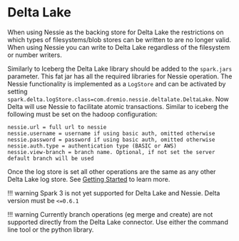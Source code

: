 # Delta Lake

When using Nessie as the backing store for Delta Lake the restrictions on which types of filesystems/blob stores can be
written to are no longer valid. When using Nessie you can write to Delta Lake regardless of the filesystem or number
writers.

Similarly to Iceberg the Delta Lake library should be added to the `spark.jars` parameter. This fat jar has all the
required libraries for Nessie operation. The Nessie functionality is implemented as a `LogStore` and can be activated by
setting `spark.delta.logStore.class=com.dremio.nessie.deltalate.DeltaLake`. Now Delta will use Nessie to facilitate
atomic transactions. Similar to iceberg the following must be set on the hadoop configuration:

```
nessie.url = full url to nessie
nessie.username = username if using basic auth, omitted otherwise
nessie.password = password if using basic auth, omitted otherwise
nessie.auth.type = authentication type (BASIC or AWS)
nessie.view-branch = branch name. Optional, if not set the server default branch will be used
```

Once the log store is set all other operations are the same as any other Delta Lake log store. See [Getting
Started](https://docs.delta.io/latest/quick-start.html) to learn more.

!!! warning
    Spark 3 is not yet supported for Delta Lake and Nessie. Delta version must be `<=0.6.1`

!!! warning
    Currently branch operations (eg merge and create) are not supported directly from the Delta Lake connector. Use
    either the command line tool or the python library.
